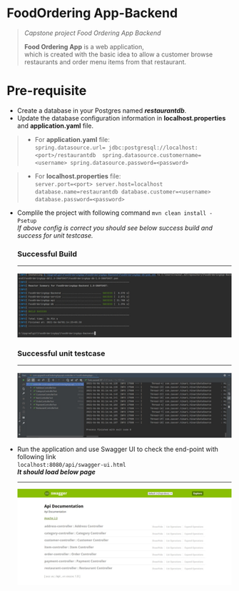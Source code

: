 # FoodOrdering App-Backend
> *Capstone project Food Ordering App Backend*
> 
>  **Food Ordering App** is a web application,<br> which is created with the basic idea to allow a customer browse restaurants and order menu items from that restaurant.

# Pre-requisite
* Create a database in your Postgres named ***restaurantdb***.
* Update the database configuration information in **localhost.properties** and **application.yaml** file.
 > * For **application.yaml** file: <br>
   ``
     spring.datasource.url= jdbc:postgresql://localhost:<port>/restaurantdb 
    spring.datasource.customername=<username>
    spring.datasource.password=<password> ``
  
 > * For **localhost.properties** file: <br>
    ``server.port=<port>
    server.host=localhost
    database.name=restaurantdb
    database.customer=<username>
    database.password=<password>
 > ``
  
* Complile the project with following command ``mvn clean install -Psetup`` <br>
*If above config is correct you should see below success build and success for unit testcase.*
 
  ### Successful Build <hr>
 
   ![Build](build.jpeg)
 
  ### Successful unit testcase <hr>
 
   ![Build](unittestcase.jpeg)

* Run the application and use Swagger UI to check the end-point with following link  <br>
  ``localhost:8080/api/swagger-ui.html`` <br>
  ***It should load below page*** <hr>
 
   ![Build](swaggerpage.jpeg)
  
